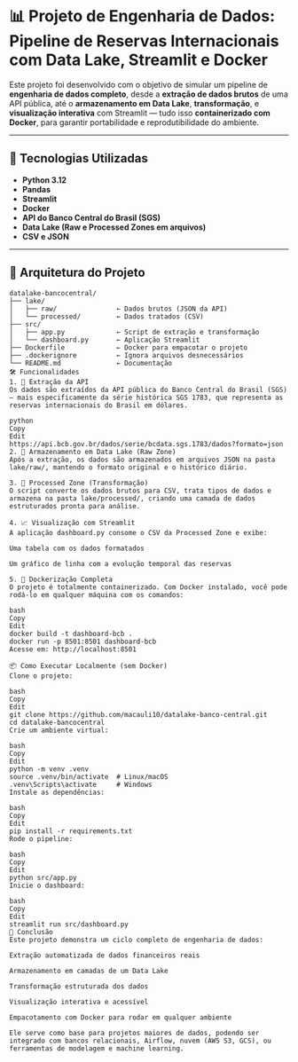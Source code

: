 # 📊 Projeto de Engenharia de Dados: Pipeline de Reservas Internacionais com Data Lake, Streamlit e Docker

Este projeto foi desenvolvido com o objetivo de simular um pipeline de **engenharia de dados completo**, desde a **extração de dados brutos** de uma API pública, até o **armazenamento em Data Lake**, **transformação**, e **visualização interativa** com Streamlit — tudo isso **containerizado com Docker**, para garantir portabilidade e reprodutibilidade do ambiente.

---

## 🚀 Tecnologias Utilizadas

- **Python 3.12**
- **Pandas**
- **Streamlit**
- **Docker**
- **API do Banco Central do Brasil (SGS)**
- **Data Lake (Raw e Processed Zones em arquivos)**
- **CSV e JSON**

---

## 🧱 Arquitetura do Projeto

```plaintext
datalake-bancocentral/
├── lake/
│   ├── raw/               ← Dados brutos (JSON da API)
│   └── processed/         ← Dados tratados (CSV)
├── src/
│   ├── app.py             ← Script de extração e transformação
│   └── dashboard.py       ← Aplicação Streamlit
├── Dockerfile             ← Docker para empacotar o projeto
├── .dockerignore          ← Ignora arquivos desnecessários
└── README.md              ← Documentação
🛠️ Funcionalidades
1. 📡 Extração da API
Os dados são extraídos da API pública do Banco Central do Brasil (SGS) — mais especificamente da série histórica SGS 1783, que representa as reservas internacionais do Brasil em dólares.

python
Copy
Edit
https://api.bcb.gov.br/dados/serie/bcdata.sgs.1783/dados?formato=json
2. 🧊 Armazenamento em Data Lake (Raw Zone)
Após a extração, os dados são armazenados em arquivos JSON na pasta lake/raw/, mantendo o formato original e o histórico diário.

3. 🔁 Processed Zone (Transformação)
O script converte os dados brutos para CSV, trata tipos de dados e armazena na pasta lake/processed/, criando uma camada de dados estruturados pronta para análise.

4. 📈 Visualização com Streamlit
A aplicação dashboard.py consome o CSV da Processed Zone e exibe:

Uma tabela com os dados formatados

Um gráfico de linha com a evolução temporal das reservas

5. 🐳 Dockerização Completa
O projeto é totalmente containerizado. Com Docker instalado, você pode rodá-lo em qualquer máquina com os comandos:

bash
Copy
Edit
docker build -t dashboard-bcb .
docker run -p 8501:8501 dashboard-bcb
Acesse em: http://localhost:8501

📦 Como Executar Localmente (sem Docker)
Clone o projeto:

bash
Copy
Edit
git clone https://github.com/macauli10/datalake-banco-central.git
cd datalake-bancocentral
Crie um ambiente virtual:

bash
Copy
Edit
python -m venv .venv
source .venv/bin/activate  # Linux/macOS
.venv\Scripts\activate     # Windows
Instale as dependências:

bash
Copy
Edit
pip install -r requirements.txt
Rode o pipeline:

bash
Copy
Edit
python src/app.py
Inicie o dashboard:

bash
Copy
Edit
streamlit run src/dashboard.py
📌 Conclusão
Este projeto demonstra um ciclo completo de engenharia de dados:

Extração automatizada de dados financeiros reais

Armazenamento em camadas de um Data Lake

Transformação estruturada dos dados

Visualização interativa e acessível

Empacotamento com Docker para rodar em qualquer ambiente

Ele serve como base para projetos maiores de dados, podendo ser integrado com bancos relacionais, Airflow, nuvem (AWS S3, GCS), ou ferramentas de modelagem e machine learning.